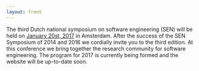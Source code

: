 ```yaml
---
layout: front
---
```


<p class="lead"> 
The third Dutch national symposium on software engineering (SEN) will be held on <a href="https://twitter.com/search?f=tweets&vertical=default&q=%23sensym&src=typd">January 20st, 2017</a> in Amsterdam. After the success of the SEN Symposium of 2014 and 2016 we cordially invite you to the third edition. At this conference we bring together the research community for software engineering. The program for 2017 is currently being formed and the website will be up-to-date soon.

<!--<a href="./posters/index.html">submit a poster/presentation</a> and <a href="./registration/index.html">register for free participation.</a> -->
</p>

